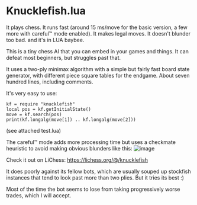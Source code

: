 Knucklefish.lua
===========

It plays chess.
It runs fast (around 15 ms/move for the basic version, a few more with careful:tm: mode enabled).
It makes legal moves.
It doesn't blunder too bad.
and it's in LUA baybee.

This is a tiny chess AI that you can embed in your games and things. It can defeat most beginners, but struggles past that.

It uses a two-ply minimax algorithm with a simple but fairly fast board state generator, with different piece square tables for the endgame. About seven hundred lines, including comments.

It's very easy to use:

```
kf = require "knucklefish"
local pos = kf.getInitialState()
move = kf.search(pos)
print(kf.longalg(move[1]) .. kf.longalg(move[2]))
```

(see attached test.lua)

The careful:tm: mode adds more processing time but uses a checkmate heuristic to avoid making obvious blunders like this:
![image](https://user-images.githubusercontent.com/8826899/137647926-5a684a6f-f71e-4b7d-bc2b-63347bddf4da.png)


Check it out on LiChess: https://lichess.org/@/knucklefish

It does poorly against its fellow bots, which are usually souped up stockfish instances that tend to look past more than two plies. But it tries its best :)

Most of the time the bot seems to lose from taking progressively worse trades, which I will accept.

